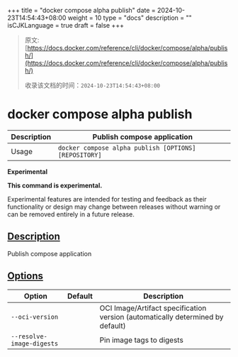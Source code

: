 +++
title = "docker compose alpha publish"
date = 2024-10-23T14:54:43+08:00
weight = 10
type = "docs"
description = ""
isCJKLanguage = true
draft = false
+++

> 原文: [https://docs.docker.com/reference/cli/docker/compose/alpha/publish/](https://docs.docker.com/reference/cli/docker/compose/alpha/publish/)
>
> 收录该文档的时间：`2024-10-23T14:54:43+08:00`

# docker compose alpha publish

| Description | Publish compose application                           |
| :---------- | ----------------------------------------------------- |
| Usage       | `docker compose alpha publish [OPTIONS] [REPOSITORY]` |

**Experimental**

**This command is experimental.**

Experimental features are intended for testing and feedback as their functionality or design may change between releases without warning or can be removed entirely in a future release.

## [Description](https://docs.docker.com/reference/cli/docker/compose/alpha/publish/#description)

Publish compose application

## [Options](https://docs.docker.com/reference/cli/docker/compose/alpha/publish/#options)

| Option                    | Default | Description                                                  |
| ------------------------- | ------- | ------------------------------------------------------------ |
| `--oci-version`           |         | OCI Image/Artifact specification version (automatically determined by default) |
| `--resolve-image-digests` |         | Pin image tags to digests                                    |
